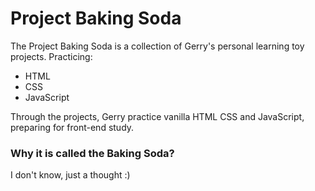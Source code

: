 # Project Baking Soda
The Project Baking Soda is a collection of Gerry's personal learning toy projects. Practicing:
- HTML
- CSS
- JavaScript

Through the projects, Gerry practice vanilla HTML CSS and JavaScript, preparing for front-end study.

### Why it is called the Baking Soda?
I don't know, just a thought :)